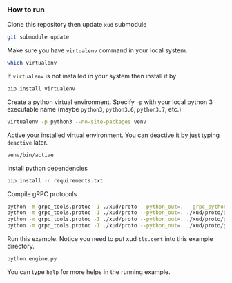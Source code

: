 ### How to run

Clone this repository then update `xud` submodule

```bash
git submodule update
```

Make sure you have `virtualenv` command in your local system. 

```bash
which virtualenv
```

If `virtualenv` is not installed in your system then install it by

```bash
pip install virtualenv
```

Create a python virtual environment. Specify `-p` with your local python 3 executable name (maybe `python3`, `python3.6`, `python3.7`, etc.)

```bash
virtualenv -p python3 --no-site-packages venv
```

Active your installed virtual environment. You can deactive it by just typing `deactive` later.

```bash
venv/bin/active
```

Install python dependencies

```bash
pip install -r requirements.txt
```

Compile gRPC protocols

```bash
python -m grpc_tools.protoc -I ./xud/proto --python_out=. --grpc_python_out=. ./xud/proto/xudrpc.proto
python -m grpc_tools.protoc -I ./xud/proto --python_out=. ./xud/proto/annotations.proto
python -m grpc_tools.protoc -I ./xud/proto --python_out=. ./xud/proto/google/api/http.proto
python -m grpc_tools.protoc -I ./xud/proto --python_out=. ./xud/proto/google/protobuf/descriptor.proto
```

Run this example. Notice you need to put xud `tls.cert` into this example directory.

```bash
python engine.py
```

You can type `help` for more helps in the running example.

